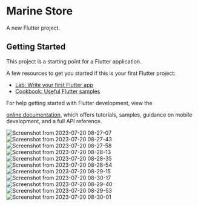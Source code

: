 # Marine Store

A new Flutter project.

## Getting Started

This project is a starting point for a Flutter application.

A few resources to get you started if this is your first Flutter project:

- [Lab: Write your first Flutter app](https://docs.flutter.dev/get-started/codelab)
- [Cookbook: Useful Flutter samples](https://docs.flutter.dev/cookbook)

For help getting started with Flutter development, view the

[online documentation](https://docs.flutter.dev/), which offers tutorials,
samples, guidance on mobile development, and a full API reference.


![Screenshot from 2023-07-20 08-27-07](https://github.com/Ashmaawy/Marine-Store/assets/100779215/ca2bae3a-d4d9-4b2f-ba5b-e11d1dee66ec)
![Screenshot from 2023-07-20 08-27-43](https://github.com/Ashmaawy/Marine-Store/assets/100779215/437a8bc5-f4ce-4b78-928d-df7747850f12)
![Screenshot from 2023-07-20 08-27-58](https://github.com/Ashmaawy/Marine-Store/assets/100779215/2c07d733-e573-4cb7-a289-550d8a4409a3)
![Screenshot from 2023-07-20 08-28-13](https://github.com/Ashmaawy/Marine-Store/assets/100779215/ab7804b5-23e2-430e-ac72-ccd117d0aba0)
![Screenshot from 2023-07-20 08-28-35](https://github.com/Ashmaawy/Marine-Store/assets/100779215/5220f0f7-ffea-4637-8411-c8c832e0b00a)
![Screenshot from 2023-07-20 08-28-54](https://github.com/Ashmaawy/Marine-Store/assets/100779215/54239532-4412-4dee-ac54-97d567cee229)
![Screenshot from 2023-07-20 08-29-15](https://github.com/Ashmaawy/Marine-Store/assets/100779215/55feb45e-76bd-48f8-8f71-8b04e9bda799)
![Screenshot from 2023-07-20 08-30-17](https://github.com/Ashmaawy/Marine-Store/assets/100779215/8c4c5f85-0e87-470f-9c6d-d693a41cdd40)
![Screenshot from 2023-07-20 08-29-40](https://github.com/Ashmaawy/Marine-Store/assets/100779215/5786dd9a-69d2-455a-bb8a-2d8bab0facc2)
![Screenshot from 2023-07-20 08-29-53](https://github.com/Ashmaawy/Marine-Store/assets/100779215/6f886079-e344-4808-936d-b8e4e2482b71)
![Screenshot from 2023-07-20 08-30-01](https://github.com/Ashmaawy/Marine-Store/assets/100779215/46029352-009b-4f07-b579-582799911905)
